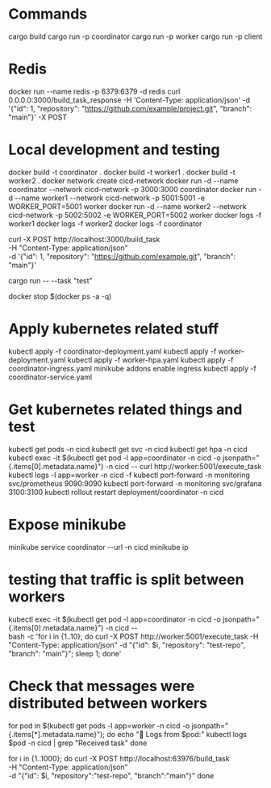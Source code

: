# Commands
cargo build
cargo run -p coordinator
cargo run -p worker
cargo run -p client



# Redis
docker run --name redis -p 6379:6379 -d redis
curl 0.0.0.0:3000/build_task_response -H 'Content-Type: application/json' -d '{"id": 1, "repository": "https://github.com/example/project.git", "branch": "main"}' -X POST


# Local development and testing
docker build -t coordinator .
docker build -t worker1 .
docker build -t worker2 .
docker network create cicd-network
docker run -d --name coordinator --network cicd-network -p 3000:3000 coordinator
docker run -d --name worker1 --network cicd-network -p 5001:5001 -e WORKER_PORT=5001 worker
docker run -d --name worker2 --network cicd-network -p 5002:5002 -e WORKER_PORT=5002 worker
docker logs -f worker1
docker logs -f worker2
docker logs -f coordinator


curl -X POST http://localhost:3000/build_task \
     -H "Content-Type: application/json" \
     -d '{"id": 1, "repository": "https://github.com/example.git", "branch": "main"}'

cargo run -- --task "test"


docker stop $(docker ps -a -q)

# Apply kubernetes related stuff
kubectl apply -f coordinator-deployment.yaml
kubectl apply -f worker-deployment.yaml
kubectl apply -f worker-hpa.yaml
kubectl apply -f coordinator-ingress.yaml
minikube addons enable ingress
kubectl apply -f coordinator-service.yaml

# Get kubernetes related things and test
kubectl get pods -n cicd
kubectl get svc -n cicd
kubectl get hpa -n cicd
kubectl exec -it $(kubectl get pod -l app=coordinator -n cicd -o jsonpath="{.items[0].metadata.name}") -n cicd -- curl http://worker:5001/execute_task
kubectl logs -l app=worker -n cicd -f
kubectl port-forward -n monitoring svc/prometheus 9090:9090
kubectl port-forward -n monitoring svc/grafana 3100:3100
kubectl rollout restart deployment/coordinator -n cicd


# Expose minikube
minikube service coordinator --url -n cicd
minikube ip

# testing that traffic is split between workers
kubectl exec -it $(kubectl get pod -l app=coordinator -n cicd -o jsonpath="{.items[0].metadata.name}") -n cicd -- \
bash -c 'for i in {1..10}; do curl -X POST http://worker:5001/execute_task -H "Content-Type: application/json" -d "{\"id\": $i, \"repository\": \"test-repo\", \"branch\": \"main\"}"; sleep 1; done'



# Check that messages were distributed between workers
for pod in $(kubectl get pods -l app=worker -n cicd -o jsonpath="{.items[*].metadata.name}"); do
    echo "📌 Logs from $pod:"
    kubectl logs $pod -n cicd | grep "Received task"
done


for i in {1..1000}; do
    curl -X POST http://localhost:63976/build_task \
        -H "Content-Type: application/json" \
        -d "{\"id\": $i, \"repository\":\"test-repo\", \"branch\":\"main\"}"
done

